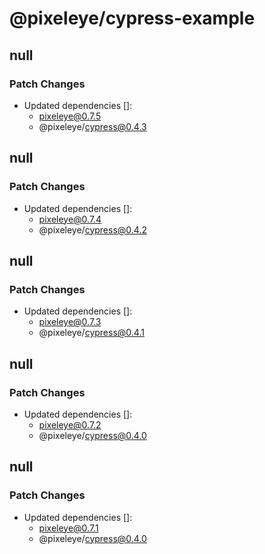 # @pixeleye/cypress-example

## null

### Patch Changes

- Updated dependencies []:
  - pixeleye@0.7.5
  - @pixeleye/cypress@0.4.3

## null

### Patch Changes

- Updated dependencies []:
  - pixeleye@0.7.4
  - @pixeleye/cypress@0.4.2

## null

### Patch Changes

- Updated dependencies []:
  - pixeleye@0.7.3
  - @pixeleye/cypress@0.4.1

## null

### Patch Changes

- Updated dependencies []:
  - pixeleye@0.7.2
  - @pixeleye/cypress@0.4.0

## null

### Patch Changes

- Updated dependencies []:
  - pixeleye@0.7.1
  - @pixeleye/cypress@0.4.0
